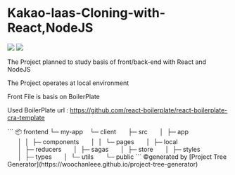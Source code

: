 # Kakao-laas-Cloning-with-React,NodeJS
<img src="https://img.shields.io/badge/React-61DAFB?style=for-the-badge&logo=React&logoColor=white"> <img src="https://img.shields.io/badge/NodeJs-339933?style=for-the-badge&logo=NodeJs&logoColor=white">

The Project planned to study basis of front/back-end with React and NodeJS 



The Project operates at local environment

Front File is basis on BoilerPlate 

Used BoilerPlate url : https://github.com/react-boilerplate/react-boilerplate-cra-template 

<Front Folder structure> 
```
📦 frontend  
└─ my-app  
   └─ client  
      ├─ src  
      │  ├─ app  
      │  │  ├─ components  
      │  │  └─ pages  
      │  ├─ local  
      │  ├─ reducers  
      │  ├─ sagas  
      │  ├─ store  
      │  ├─ styles  
      │  ├─ types  
      │  └─ utils  
      └─ public  
```
©generated by [Project Tree Generator](https://woochanleee.github.io/project-tree-generator)
<Server Folder structure>
